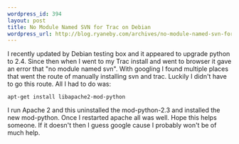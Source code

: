 ```yaml
--- 
wordpress_id: 394
layout: post
title: No Module Named SVN for Trac on Debian
wordpress_url: http://blog.ryaneby.com/archives/no-module-named-svn-for-trac-on-debian/
---
```

I recently updated by Debian testing box and it appeared to upgrade python to 2.4. Since then when I went to my Trac install and went to browser it gave an error that "no module named svn". With googling I found multiple places that went the route of manually installing svn and trac. Luckily I didn't have to go this route. All I had to do was:

<code>apt-get install libapache2-mod-python</code>

I run Apache 2 and this uninstalled the mod-python-2.3 and installed the new mod-python. Once I restarted apache all was well. Hope this helps someone. If it doesn't then I guess google cause I probably won't be of much help.
